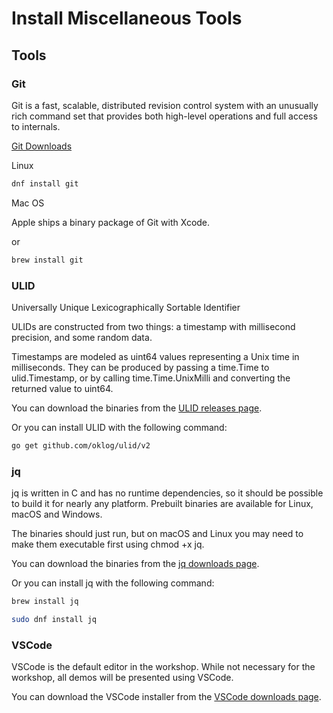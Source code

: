 # Install Miscellaneous Tools

## Tools

### Git

Git is a fast, scalable, distributed revision control system with an unusually
rich command set that provides both high-level operations and full access to
internals.

[Git Downloads](https://git-scm.com/downloads)

Linux

```bash
dnf install git
```

Mac OS

Apple ships a binary package of Git with Xcode.

or

```bash
brew install git
```

### ULID

Universally Unique Lexicographically Sortable Identifier

ULIDs are constructed from two things: a timestamp with millisecond precision,
and some random data.

Timestamps are modeled as uint64 values representing a Unix time in
milliseconds. They can be produced by passing a time.Time to ulid.Timestamp, or
by calling time.Time.UnixMilli and converting the returned value to uint64.

You can download the binaries from the
[ULID releases page](https://github.com/oklog/ulid/releases).

Or you can install ULID with the following command:

```bash
go get github.com/oklog/ulid/v2
```

### jq

jq is written in C and has no runtime dependencies, so it should be possible to
build it for nearly any platform. Prebuilt binaries are available for Linux,
macOS and Windows.

The binaries should just run, but on macOS and Linux you may need to make them
executable first using chmod +x jq.

You can download the binaries from the
[jq downloads page](https://jqlang.github.io/jq/download/).

Or you can install jq with the following command:

```bash
brew install jq
```

```bash
sudo dnf install jq
```

### VSCode

VSCode is the default editor in the workshop. While not necessary for the
workshop, all demos will be presented using VSCode.

You can download the VSCode installer from the
[VSCode downloads page](https://code.visualstudio.com/download).
